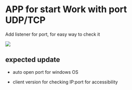 <h1>APP for start Work with port UDP/TCP</h1> 
<p>Add listener for port, for easy way to check it</p>  
<img src="https://i.ibb.co/1Qyq6SF/port-State.png">  

<h2>expected update</h2>  

- auto open port for windows OS
* client version for checking IP:port for accessibility